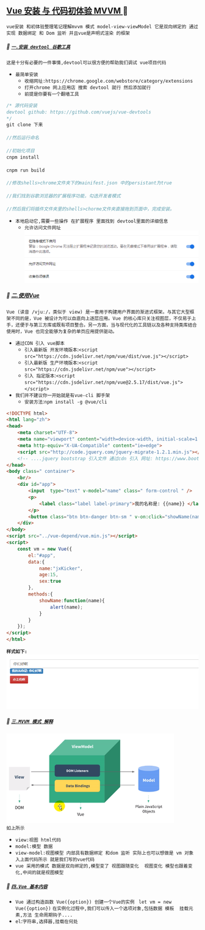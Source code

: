 [Vue 安装 与 代码初体验 MVVM ](#top) <b id="top"></b> :maple_leaf:
-----
`vue安装 和初体验整理笔记理解mvvm 模式 model-view-viewModel 它是双向绑定的 通过 实现 数据绑定 和 Dom 监听 并且vue是声明式渲染 的框架`

##### :maple_leaf: [`一.安装 devtool 谷歌工具`](#top)   <b id="devtool"></b>
`这是十分有必要的一件事情,devtool可以很方便的帮助我们调试 vue项目代码` 

* `最简单安装`
  * `收缩网址:https://chrome.google.com/webstore/category/extensions`
  * `打开chrome 网上应用店 搜索 devtool 就行 然后添加就行`
  * `前提是你要有一个翻墙工具`
  
```c#
/* 源代码安装
devtool github: https://github.com/vuejs/vue-devtools
*/
git clone 下来

//然后运行命名

//初始化项目
cnpm install 

cnpm run build

//修改shells>chrome文件夹下的mainifest.json 中的persistant为true

//我们找到谷歌浏览器的扩展程序功能，勾选开发者模式

//然后我们将插件文件夹里的shells>chorme文件夹直接拖到页面中，完成安装。
```
* `本地启动它,需要一些操作 在扩展程序 里面找到 devtool里面的详细信息`
   * `允许访问文件网址`
![mvvm 模式图](/Resources/vue/devtool.png)

##### :maple_leaf: [二.使用Vue](#top) <b id="usevue"></b>
`Vue (读音 /vjuː/，类似于 view) 是一套用于构建用户界面的渐进式框架。与其它大型框架不同的是，Vue 被设计为可以自底向上逐层应用。Vue 的核心库只关注视图层，不仅易于上手，还便于与第三方库或既有项目整合。另一方面，当与现代化的工具链以及各种支持类库结合使用时，Vue 也完全能够为复杂的单页应用提供驱动。`
* `通过CDN 引入 vue脚本`
   * `引入最新版 开发环境版本`:`<script src="https://cdn.jsdelivr.net/npm/vue/dist/vue.js"></script>`
   * `引入最新版 生产环境版本`:`<script src="https://cdn.jsdelivr.net/npm/vue"></script>`
   * `引入 指定版本`:`<script src="https://cdn.jsdelivr.net/npm/vue@2.5.17/dist/vue.js"></script>`
* `我们并不建议你一开始就是有vue-cli 脚手架 `   
   * `安装方法`:`npm install -g @vue/cli`
```html
<!DOCTYPE html>
<html lang="zh">
<head>
    <meta charset="UTF-8">
    <meta name="viewport" content="width=device-width, initial-scale=1.0">
    <meta http-equiv="X-UA-Compatible" content="ie=edge">
    <script src="http://code.jquery.com/jquery-migrate-1.2.1.min.js"></script>
    <!-- ....jquery bootstrap 引入文件 通过cdn 引入 网址: https://www.bootcdn.cn/twitter-bootstrap/  -->
</head>
<body class=" container">
    <br/>
    <div id="app">
        <input  type="text" v-model="name" class=" form-control " />
        <p>
            <label class="label label-primary">我的名称是: {{name}} </label> 
        </p>
        <button class="btn btn-danger btn-sm " v-on:click="showName(name)" >点击我啊</button>
    </div>
</body>
<script src="../vue-depend/vue.min.js"></script>
<script>
    const vm = new Vue({
        el:"#app",
        data:{
            name:"jxKicker",
            age:15,
            sex:true
        },
        methods:{
            showName:function(name){
                alert(name);
            }
        }
    });
</script>
</html>
```
**`样式如下:`** <br/>
![mvvm 模式图](/Resources/vue/example.png)
##### :maple_leaf: [`三.MVVM 模式 解释`](#top) <b id="mvvm"></b>
![mvvm 模式图](/Resources/vue/mvvm.png)
<br/>
`如上所示`
* `view:视图 html代码`
* `model:模型 数据`
* `view-model:视图模型 内部具有数据绑定 和dom 监听 实际上也可以想做是 vm 对象 入上面代码所示 就是我们写的vue代码`
* `vue 采用的模式 数据是双向绑定的,模型变了 视图跟随变化  视图变化 模型也跟着变化,中间的就是视图模型`
##### :maple_leaf: [`四.Vue 基本内容`](#top)   <b id="devtool"></b>
* `Vue 通过构造函数 Vue({option}) 创建一个Vue的实例 ` `let vm = new Vue({option})` `在实例化过程中,我们可以传入一个选项对象,包括数据 模板 
挂载元素,方法 生命周期钩子....`
* `el`:`字符串,选择器,挂载在何处`
